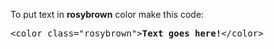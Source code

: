 To put text in <b>rosybrown</b> color make this code:
<pre>&lt;color class="rosybrown"&gt;<b>Text goes here!</b>&lt;/color&gt;</pre>
